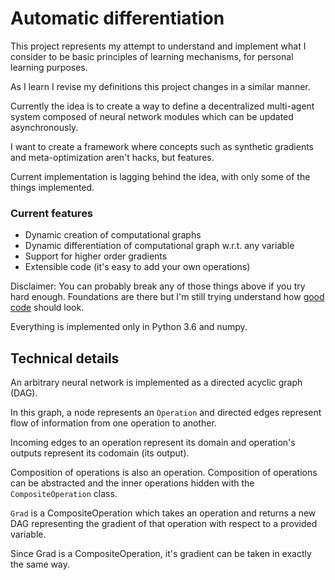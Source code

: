 # Automatic differentiation 

This project represents my attempt to understand and implement what I consider to be basic principles of learning mechanisms, for personal learning purposes.

As I learn I revise my definitions this project changes in a similar manner.

Currently the idea is to create a way to define a decentralized multi-agent system composed of neural network modules which can be updated asynchronously.

I want to create a framework where concepts such as synthetic gradients and meta-optimization aren't hacks, but features.

Current implementation is lagging behind the idea, with only some of the things implemented.

### Current features
* Dynamic creation of computational graphs
* Dynamic differentiation of computational graph w.r.t. any variable
* Support for higher order gradients
* Extensible code (it's easy to add your own operations)

Disclaimer: You can probably break any of those things above if you try hard enough. 
Foundations are there but I'm still trying understand how [good code](https://xkcd.com/844/) should look.

Everything is implemented only in Python 3.6 and numpy.

## Technical details

An arbitrary neural network is implemented as a directed acyclic graph (DAG).

In this graph, a node represents an `Operation` and directed edges represent flow of information from one operation to another.

Incoming edges to an operation represent its domain and operation's outputs represent its codomain (its output).

Composition of operations is also an operation.
Composition of operations can be abstracted and the inner operations hidden with the `CompositeOperation` class.

`Grad` is a CompositeOperation which takes an operation and returns a new DAG representing the gradient of that operation with respect to a provided variable.

Since Grad is a CompositeOperation, it's gradient can be taken in exactly the same way.

